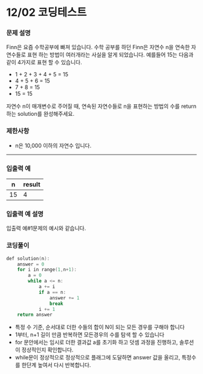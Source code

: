 # 12/02 코딩테스트



### **문제 설명**

Finn은 요즘 수학공부에 빠져 있습니다. 수학 공부를 하던 Finn은 자연수 n을 연속한 자연수들로 표현 하는 방법이 여러개라는 사실을 알게 되었습니다. 예를들어 15는 다음과 같이 4가지로 표현 할 수 있습니다.

- 1 + 2 + 3 + 4 + 5 = 15
- 4 + 5 + 6 = 15
- 7 + 8 = 15
- 15 = 15

자연수 n이 매개변수로 주어질 때, 연속된 자연수들로 n을 표현하는 방법의 수를 return하는 solution를 완성해주세요.



### 제한사항

- n은 10,000 이하의 자연수 입니다.

---



### 입출력 예

| n | result |
| --- | --- |
| 15 | 4 |



### 입출력 예 설명

입출력 예#1문제의 예시와 같습니다.



### 코딩풀이

```cpp
def solution(n):
    answer = 0
    for i in range(1,n+1): 
        a = 0
        while a <= n:  
            a += i      
            if a == n:  
                answer += 1
                break
            i += 1            
    return answer
```

- 특정 수 기준, 순서대로 더한 수들의 합이 N이 되는 모든 경우를 구해야 합니다
- 1부터, n+1 길이 만큼 반복하면 모든경우의 수를 탐색 할 수 있습니다
- for 문안에서는 임시로 더한 결과값 a를 초기화 하고 덧셈 과정을 진행하고, 솔루션이 정상적인지 확인합니다.
- while문이 정상적으로 정상적으로 플래그에 도달하면 answer 값을 올리고, 특정수를 한단계 높여서 다시 반복합니다.